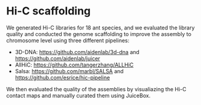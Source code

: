 # Hi-C scaffolding

We generated Hi-C libraries for 18 ant species, and we evaluated the library quality and conducted the genome scaffolding to improve the assembly to chromosome level using three different pipelines:
- 3D-DNA: https://github.com/aidenlab/3d-dna and https://github.com/aidenlab/juicer
- AllHiC: https://github.com/tangerzhang/ALLHiC
- Salsa: https://github.com/marbl/SALSA and https://github.com/esrice/hic-pipeline


We then evaluated the quality of the assemblies by visualiazing the Hi-C contact maps and manually curated them using JuiceBox.


